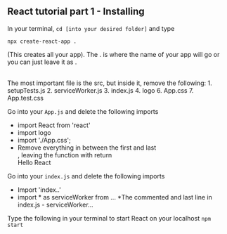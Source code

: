 ## React tutorial part 1 - Installing
In your terminal, `cd [into your desired folder]` and type
```
npx create-react-app .
```
(This creates all your app). The . is where the name of your app will go or you can just leave it as .

<br>
The most important file is the src, but inside it, remove the following:
1. setupTests.js
2. serviceWorker.js
3. index.js
4. logo
6. App.css
7. App.test.css

Go into your `App.js` and delete the following imports
- import React from 'react'
- import logo
- import './App.css';
-  Remove everything in between the first and last <div></div>, leaving the function with return <div className='App'>Hello React</div>

Go into your `index.js` and delete the following imports
- Import 'index..'
- import * as serviceWorker from ...
*The commented and last line in index.js - serviceWorker...


Type the following in your terminal to start React on your localhost
`npm start` 